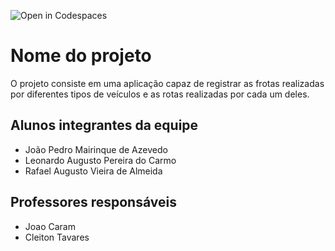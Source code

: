![Open in Codespaces](https://classroom.github.com/assets/open-in-codespaces-abfff4d4e15f9e1bd8274d9a39a0befe03a0632bb0f153d0ec72ff541cedbe34.svg)
# Nome do projeto
O projeto consiste em uma aplicação capaz de registrar as frotas realizadas por diferentes tipos de veículos e as rotas realizadas por cada um deles.

## Alunos integrantes da equipe

* João Pedro Mairinque de Azevedo
* Leonardo Augusto Pereira do Carmo
* Rafael Augusto Vieira de Almeida

## Professores responsáveis

* Joao Caram
* Cleiton Tavares

